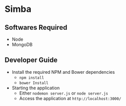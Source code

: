 # Simba
## Softwares Required

* Node
* MongoDB

## Developer Guide
* Install the required NPM and Bower dependencies
    * `npm install`
    * `bower Install`
* Starting the application
    *  Either `nodemon server.js` or `node server.js`
    * Access the application at `http://localhost:3000/`
